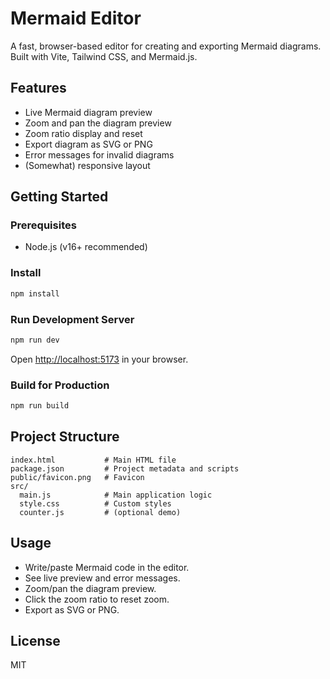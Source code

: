 # Mermaid Editor

A fast, browser-based editor for creating and exporting Mermaid diagrams. Built with Vite, Tailwind CSS, and Mermaid.js.

## Features
- Live Mermaid diagram preview
- Zoom and pan the diagram preview
- Zoom ratio display and reset
- Export diagram as SVG or PNG
- Error messages for invalid diagrams
- (Somewhat) responsive layout

## Getting Started

### Prerequisites
- Node.js (v16+ recommended)

### Install
```bash
npm install
```

### Run Development Server
```bash
npm run dev
```

Open [http://localhost:5173](http://localhost:5173) in your browser.

### Build for Production
```bash
npm run build
```

## Project Structure
```
index.html           # Main HTML file
package.json         # Project metadata and scripts
public/favicon.png   # Favicon
src/
  main.js            # Main application logic
  style.css          # Custom styles
  counter.js         # (optional demo)
```

## Usage
- Write/paste Mermaid code in the editor.
- See live preview and error messages.
- Zoom/pan the diagram preview.
- Click the zoom ratio to reset zoom.
- Export as SVG or PNG.

## License
MIT
